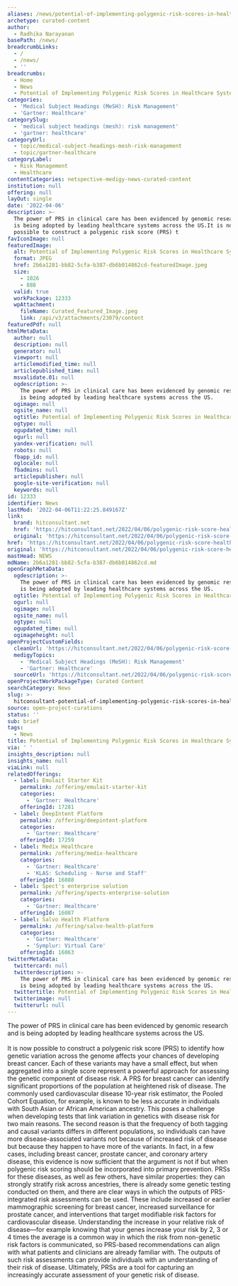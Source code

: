 ```yaml
---
aliases: /news/potential-of-implementing-polygenic-risk-scores-in-healthcare-systems
archetype: curated-content
author:
  - Radhika Narayanan
basePath: /news/
breadcrumbLinks:
  - /
  - /news/
  - ''
breadcrumbs:
  - Home
  - News
  - Potential of Implementing Polygenic Risk Scores in Healthcare Systems
categories:
  - 'Medical Subject Headings (MeSH): Risk Management'
  - 'Gartner: Healthcare'
categorySlug:
  - 'medical subject headings (mesh): risk management'
  - 'gartner: healthcare'
categoryUrl:
  - topic/medical-subject-headings-mesh-risk-management
  - topic/gartner-healthcare
categoryLabel:
  - Risk Management
  - Healthcare
contentCategories: netspective-medigy-news-curated-content
institution: null
offering: null
layOut: single
date: '2022-04-06'
description: >-
  The power of PRS in clinical care has been evidenced by genomic research and
  is being adopted by leading healthcare systems across the US.It is now
  possible to construct a polygenic risk score (PRS) t
favIconImage: null
featuredImage:
  alt: Potential of Implementing Polygenic Risk Scores in Healthcare Systems
  format: JPEG
  href: 2b6a1281-bb82-5cfa-b387-db6b014862cd-featuredImage.jpeg
  size:
    - 1026
    - 888
  valid: true
  workPackage: 12333
  wpAttachment:
    fileName: Curated_Featured_Image.jpeg
    link: /api/v3/attachments/23079/content
featuredPdf: null
htmlMetaData:
  author: null
  description: null
  generator: null
  viewport: null
  articlemodified_time: null
  articlepublished_time: null
  msvalidate.01: null
  ogdescription: >-
    The power of PRS in clinical care has been evidenced by genomic research and
    is being adopted by leading healthcare systems across the US.
  ogimage: null
  ogsite_name: null
  ogtitle: Potential of Implementing Polygenic Risk Scores in Healthcare Systems
  ogtype: null
  ogupdated_time: null
  ogurl: null
  yandex-verification: null
  robots: null
  fbapp_id: null
  oglocale: null
  fbadmins: null
  articlepublisher: null
  google-site-verification: null
  keywords: null
id: 12333
identifier: News
lastMod: '2022-04-06T11:22:25.849167Z'
link:
  brand: hitconsultant.net
  href: 'https://hitconsultant.net/2022/04/06/polygenic-risk-score-healthcare/'
  original: 'https://hitconsultant.net/2022/04/06/polygenic-risk-score-healthcare/'
href: 'https://hitconsultant.net/2022/04/06/polygenic-risk-score-healthcare/'
original: 'https://hitconsultant.net/2022/04/06/polygenic-risk-score-healthcare/'
mastHead: NEWS
mdName: 2b6a1281-bb82-5cfa-b387-db6b014862cd.md
openGraphMetaData:
  ogdescription: >-
    The power of PRS in clinical care has been evidenced by genomic research and
    is being adopted by leading healthcare systems across the US.
  ogtitle: Potential of Implementing Polygenic Risk Scores in Healthcare Systems
  ogurl: null
  ogimage: null
  ogsite_name: null
  ogtype: null
  ogupdated_time: null
  ogimageheight: null
openProjectCustomFields:
  cleanUrl: 'https://hitconsultant.net/2022/04/06/polygenic-risk-score-healthcare/'
  medigyTopics:
    - 'Medical Subject Headings (MeSH): Risk Management'
    - 'Gartner: Healthcare'
  sourceUrl: 'https://hitconsultant.net/2022/04/06/polygenic-risk-score-healthcare/'
openProjectWorkPackageType: Curated Content
searchCategory: News
slug: >-
  hitconsultant-potential-of-implementing-polygenic-risk-scores-in-healthcare-systems
source: open-project-curations
status: ''
sub: brief
tags:
  - News
title: Potential of Implementing Polygenic Risk Scores in Healthcare Systems
via: ' '
insights_description: null
insights_name: null
viaLink: null
relatedOfferings:
  - label: Emulait Starter Kit
    permalink: /offering/emulait-starter-kit
    categories:
      - 'Gartner: Healthcare'
    offeringId: 17281
  - label: DeepIntent Platform
    permalink: /offering/deepintent-platform
    categories:
      - 'Gartner: Healthcare'
    offeringId: 17259
  - label: Medix Healthcare
    permalink: /offering/medix-healthcare
    categories:
      - 'Gartner: Healthcare'
      - 'KLAS: Scheduling - Nurse and Staff'
    offeringId: 16888
  - label: Spect's enterprise solution
    permalink: /offering/spects-enterprise-solution
    categories:
      - 'Gartner: Healthcare'
    offeringId: 16087
  - label: Salvo Health Platform
    permalink: /offering/salvo-health-platform
    categories:
      - 'Gartner: Healthcare'
      - 'Symplur: Virtual Care'
    offeringId: 16063
twitterMetaData:
  twittercard: null
  twitterdescription: >-
    The power of PRS in clinical care has been evidenced by genomic research and
    is being adopted by leading healthcare systems across the US.
  twittertitle: Potential of Implementing Polygenic Risk Scores in Healthcare Systems
  twitterimage: null
  twitterurl: null
---
```

<p>The power of PRS in clinical care has been evidenced by genomic research and is being adopted by leading healthcare systems across the US.<br><br>It is now possible to construct a polygenic risk score (PRS) to identify how genetic variation across the genome affects your chances of developing breast cancer.
Each of these variants may have a small effect, but when aggregated into a single score represent a powerful approach for assessing the genetic component of disease risk.
A PRS for breast cancer can identify significant proportions of the population at heightened risk of disease.
The commonly used cardiovascular disease 10-year risk estimator, the Pooled Cohort Equation, for example, is known to be less accurate in individuals with South Asian or African American ancestry.
This poses a challenge when developing tests that link variation in genetics with disease risk for two main reasons.
The second reason is that the frequency of both tagging and causal variants differs in different populations, so individuals can have more disease-associated variants not because of increased risk of disease but because they happen to have more of the variants.
In fact, in a few cases, including breast cancer, prostate cancer, and coronary artery disease, this evidence is now sufficient that the argument is not if but when polygenic risk scoring should be incorporated into primary prevention.
PRSs for these diseases, as well as few others, have similar properties: they can strongly stratify risk across ancestries, there is already some genetic testing conducted on them, and there are clear ways in which the outputs of PRS-integrated risk assessments can be used.
These include increased or earlier mammographic screening for breast cancer, increased surveillance for prostate cancer, and interventions that target modifiable risk factors for cardiovascular disease.
Understanding the increase in your relative risk of disease—for example knowing that your genes increase your risk by 2, 3 or 4 times the average is a common way in which the risk from non-genetic risk factors is communicated, so PRS-based recommendations can align with what patients and clinicians are already familiar with.
The outputs of such risk assessments can provide individuals with an understanding of their risk of disease.
Ultimately, PRSs are a tool for capturing an increasingly accurate assessment of your genetic risk of disease.</p>